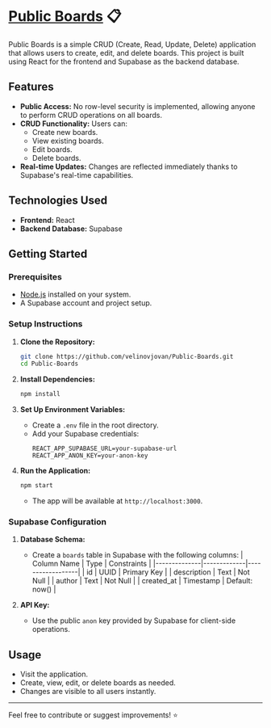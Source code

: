 # [Public Boards](https://publicboards.vercel.app) 📋

Public Boards is a simple CRUD (Create, Read, Update, Delete) application that allows users to create, edit, and delete boards. This project is built using React for the frontend and Supabase as the backend database.

## Features

- **Public Access:** No row-level security is implemented, allowing anyone to perform CRUD operations on all boards.
- **CRUD Functionality:** Users can:
  - Create new boards.
  - View existing boards.
  - Edit boards.
  - Delete boards.
- **Real-time Updates:** Changes are reflected immediately thanks to Supabase's real-time capabilities.

## Technologies Used

- **Frontend:** React
- **Backend Database:** Supabase

## Getting Started

### Prerequisites

- [Node.js](https://nodejs.org) installed on your system.
- A Supabase account and project setup.

### Setup Instructions

1. **Clone the Repository:**

   ```bash
   git clone https://github.com/velinovjovan/Public-Boards.git
   cd Public-Boards
   ```

2. **Install Dependencies:**

   ```bash
   npm install
   ```

3. **Set Up Environment Variables:**

   - Create a `.env` file in the root directory.
   - Add your Supabase credentials:
     ```env
     REACT_APP_SUPABASE_URL=your-supabase-url
     REACT_APP_ANON_KEY=your-anon-key
     ```

4. **Run the Application:**
   ```bash
   npm start
   ```
   - The app will be available at `http://localhost:3000`.

### Supabase Configuration

1. **Database Schema:**

   - Create a `boards` table in Supabase with the following columns:
     | Column Name | Type | Constraints |
     |--------------|-------------|------------------|
     | id | UUID | Primary Key |
     | description | Text | Not Null |
     | author | Text | Not Null |
     | created_at | Timestamp | Default: now() |

2. **API Key:**
   - Use the public `anon` key provided by Supabase for client-side operations.

## Usage

- Visit the application.
- Create, view, edit, or delete boards as needed.
- Changes are visible to all users instantly.

---

Feel free to contribute or suggest improvements! ⭐
